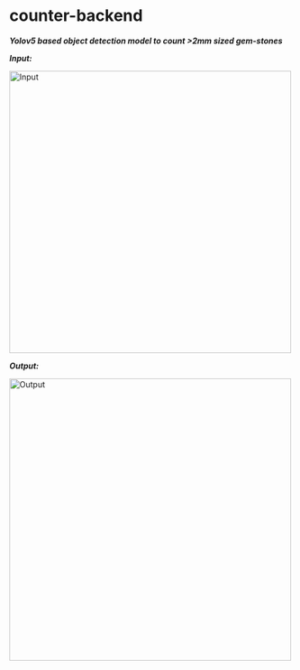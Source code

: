 # counter-backend

***Yolov5 based object detection model to count >2mm sized gem-stones***

***Input:***

<img src="https://user-images.githubusercontent.com/48694206/157450493-33744303-df04-4009-a328-84f4dc0ca383.jpg" alt="Input" width="500">

***Output:***

<img src="https://user-images.githubusercontent.com/48694206/157450579-592a4892-ba28-46fb-84f4-02296e91d753.jpg" alt="Output" width="500">
